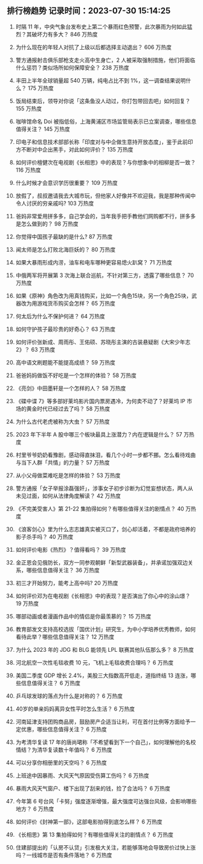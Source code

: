 
## 排行榜趋势 记录时间：2023-07-30 15:14:25
  
  1. 时隔 11 年，中央气象台发布史上第二个暴雨红色预警，此次暴雨为何如此猛烈？其破坏力有多大？ 846 万热度
    
  2. 为什么现在的年轻人对抗了上级以后都选择主动退出？ 606 万热度
    
  3. 警方通报射击俱乐部枪支走火高中生身亡，2 人被采取强制措施，他们将面临什么惩罚？类似场所如何保障安全？ 238 万热度
    
  4. 丰田上半年全球销量超 540 万辆，纯电占比不到 1%，这一调查结果说明什么？ 175 万热度
    
  5. 饭局结束后，领导对你说「这条鱼没人动过，你打包带回去吧」如何回复？ 155 万热度
    
  6. 咖啡馆命名 Doi 被指低俗，上海黄浦区市场监管局表示已立案调查，哪些信息值得关注？ 145 万热度
    
  7. 印电子和信息技术部部长称「印度对与中企做生意持开放态度」，鉴于此前印方不断对中企出黑手，对此如何评价？ 135 万热度
    
  8. 如何评价檀健次在电视剧《长相思》中的表现？与你想象中的相柳是否一致？ 116 万热度
    
  9. 什么时候才会意识学历很重要？ 109 万热度
    
  10. 放假了，叔叔邀请我去大城市玩，但他家人好像并不欢迎我，我是那种传闻中令人讨厌的穷亲戚吗? 103 万热度
    
  11. 爸妈非常爱用拼多多，自己学会的，当年我手把手教他们网购都不行，拼多多是怎么做到的？ 98 万热度
    
  12. 你觉得中国孩子最缺的是什么? 87 万热度
    
  13. 闻太师是怎么打败北海巨妖的？ 80 万热度
    
  14. 如果大暴雨形成内涝，油车和电车哪种更容易熄火趴窝？ 71 万热度
    
  15. 中俄两军将开展第 3 次海上联合巡航，不针对第三方，透露了哪些信息？ 70 万热度
    
  16. 如果《原神》角色改为用真钱购买，比如一个角色15块，另一个角色25块，武器改为用游戏货币购买会怎样？ 65 万热度
    
  17. 何太后为什么不保护何进？ 64 万热度
    
  18. 如何守护孩子最珍贵的好奇心？ 63 万热度
    
  19. 如何评价张新成、周雨彤、王佑硕、苏晓彤主演的古装悬疑剧《大宋少年志 2》？ 63 万热度
    
  20. 高中语文刷题能不能提高成绩？ 59 万热度
    
  21. 爸爸妈妈做饭不好吃是一个怎样的体验？ 58 万热度
    
  22. 《亮剑》中田墨轩是一个怎样的人？ 58 万热度
    
  23. 《碟中谍 7》等多部好莱坞影片国内票房遇冷，为何卖不动了？好莱坞 IP 市场的黄金时代已经过去了吗？ 58 万热度
    
  24. 为什么古代老虎被称为大虫？ 57 万热度
    
  25. 2023 年下半年 A 股中哪三个板块最具上涨潜力？内在逻辑是什么？ 57 万热度
    
  26. 村里爷爷奶奶看豫剧，感动得直抹泪，看几个小时一步都不挪。怎么看待戏曲与当下人群「共情」的力量？ 57 万热度
    
  27. 从小父母做菜难吃是怎样的体验？ 53 万热度
    
  28. 警方通报「女子举报涂磊强奸」，涉事女子初步诊断为幻觉妄想状态，两人从未见过面，如何从法律角度解读？ 42 万热度
    
  29. 《不完美受害人》第 21-22 集拍得如何？有哪些值得关注的剧情点？ 40 万热度
    
  30. 《浪客剑心》里为什么志志雄真实被灭口了，剑心却活着，不都是政府培养的影子杀手吗？ 40 万热度
    
  31. 如何评价电影《热烈》？值得看吗？ 39 万热度
    
  32. 金正恩会见俄防长，双方一同参观朝鲜「新型武器装备」，并承诺加强双边关系，哪些信息值得关注？ 36 万热度
    
  33. 初三才开始努力，能考上高中吗? 20 万热度
    
  34. 如何评价邓为在电视剧《长相思》中的表现？是否演出了你心中的涂山璟？ 19 万热度
    
  35. 哪部动画或者漫画作品中的情侣是你最羡慕的？ 15 万热度
    
  36. 教育部发文支持高校选拔「国优计划」研究生，为中小学培养优秀教师，如何看待此举？哪些信息值得关注？ 12 万热度
    
  37. 为什么 2023 年的 JDG 和 BLG 能领先 LPL 联赛其他队伍那么多？ 8 万热度
    
  38. 河北航空一次性毛毯收费 10 元，飞机上毛毯收费合理吗？ 6 万热度
    
  39. 美国二季度 GDP 增长 2.4%，美股三大指数高开低走，道指终结 13 连涨，哪些信息值得关注？ 6 万热度
    
  40. 乒乓球发球的落点为什么是对称的？ 6 万热度
    
  41. 40岁的单亲妈妈离异女性平时怎么生活？ 6 万热度
    
  42. 河南延津支持团购商品房，鼓励房产企适当让利，可在首付比例等方面给予一定优惠，哪些信息值得关注？ 6 万热度
    
  43. 为考清华复读 17 年的唐尚珺称「不希望看到下一个自己」，如何理解他的名校情结？为清华复读数十年值吗？ 6 万热度
    
  44. 可以分享你相册里的天空吗？ 6 万热度
    
  45. 上班途中因暴雨、大风天气原因受伤算工伤吗？ 6 万热度
    
  46. 暴雨大风天气窗户、楼下出现了刮来的钱，捡了合法吗？ 6 万热度
    
  47. 今年第 6 号台风「卡努」强度逐渐增强，最大强度可达强台风级，会影响哪些地方？ 6 万热度
    
  48. 如何评价《封神第一部》，这部电影拍得到底怎么样？ 6 万热度
    
  49. 《长相思》第 13 集拍得如何？有哪些值得关注的剧情点？ 6 万热度
    
  50. 住建部提出的「认房不认贷」引发极大关注，若能够落地会导致房价过快上涨吗？一线城市是否有条件落地？ 6 万热度
    